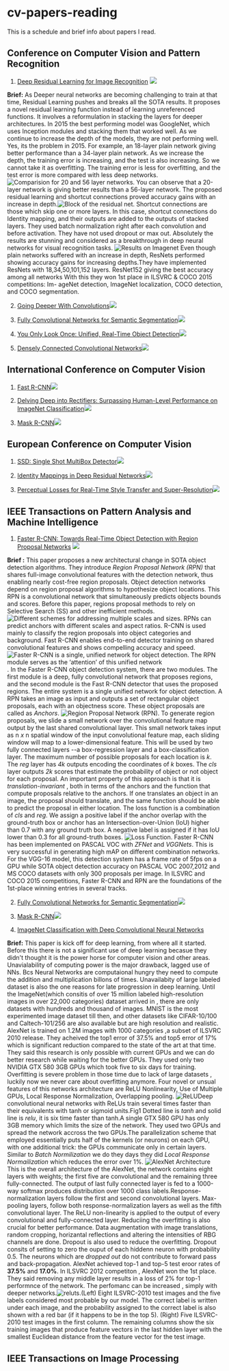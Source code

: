# cv-papers-reading
This is a schedule and brief info about papers I read.

## Conference on Computer Vision and Pattern Recognition

1. [Deep Residual Learning for Image Recognition](https://scholar.google.co.in/scholar?oi=bibs&cluster=9281510746729853742&btnI=1&hl=en) <img src="https://img.shields.io/badge/Completed-Read%20on%2016--AUG--2020-green">

**Brief:** As Deeper neural networks are becoming challenging to train at that time, Residual Learning pushes and breaks all the SOTA results. It proposes a novel residual learning function instead of learning unreferenced functions. It involves a reformulation in stacking the layers for deeper architectures. In 2015 the best performing model was GoogleNet, which uses Inception modules and stacking them that worked well. As we continue to increase the depth of the models, they are not performing well. Yes, its the problem in 2015. For example, an 18-layer plain network giving better performance than a 34-layer plain network. As we increase the depth, the training error is increasing, and the test is also increasing. So we cannot take it as overfitting. The training error is less for overfitting, and the test error is more compared with less deep networks. ![Comparision for 20 and 56 layer networks](/resnet/comparision.png). You can observe that a 20-layer network is giving better results than a 56-layer network. The proposed residual learning and shortcut connections proved accuracy gains with an increase in depth.![Block of the residual net](/resnet/block.png). Shortcut connections are those which skip one or more layers. In this case, shortcut connections do Identity mapping, and their outputs are added to the outputs of stacked layers. They used batch normalization right after each convolution and before activation. They have not used dropout or max out. Absolutely the results are stunning and considered as a breakthrough in deep neural networks for visual recognition tasks.
![Results on Imagenet](/resnet/training.png) Even though plain networks suffered with an increase in depth, ResNets performed showing accuracy gains for increasing depths.They have implemented ResNets with 18,34,50,101,152 layers. ResNet152 giving the best accuracy among all networks With this they won 1st place in ILSVRC & COCO 2015 competitions:   Im-
ageNet detection, ImageNet localization, COCO detection,
and COCO segmentation.




2. [Going Deeper With Convolutions](https://scholar.google.co.in/scholar?oi=bibs&cluster=17799971764477278135&btnI=1&hl=en)<img src="https://img.shields.io/badge/Scheduled-Not%20Fixed-red">

3. [Fully Convolutional Networks for Semantic Segmentation](https://scholar.google.co.in/scholar?oi=bibs&cluster=16635967164511657165&btnI=1&hl=en)<img src="https://img.shields.io/badge/Scheduled-Not%20Fixed-red">

4. [You Only Look Once: Unified, Real-Time Object Detection](https://scholar.google.co.in/scholar?oi=bibs&cluster=6382612685700818764&btnI=1&hl=en)<img src="https://img.shields.io/badge/Scheduled-Not%20Fixed-red">

5. [Densely Connected Convolutional Networks](https://scholar.google.co.in/scholar?oi=bibs&cluster=4205512852566836101&btnI=1&hl=en)<img src="https://img.shields.io/badge/Scheduled-Not%20Fixed-red">

## International Conference on Computer Vision

1. [Fast R-CNN](https://scholar.google.co.in/scholar?oi=bibs&cluster=16324699838103945745&btnI=1&hl=en)<img src="https://img.shields.io/badge/Scheduled-Not%20Fixed-red">

2. [Delving Deep into Rectifiers: Surpassing Human-Level Performance on ImageNet Classification](https://scholar.google.co.in/scholar?oi=bibs&cluster=6243061688889140249&btnI=1&hl=en)<img src="https://img.shields.io/badge/Scheduled-Not%20Fixed-red">

3. [Mask R-CNN](https://scholar.google.co.in/scholar?oi=bibs&cluster=11459229647356475672&btnI=1&hl=en)<img src="https://img.shields.io/badge/Scheduled-Not%20Fixed-red">

## European Conference on Computer Vision

1. [SSD: Single Shot MultiBox Detector](https://scholar.google.co.in/scholar?oi=bibs&cluster=15383553494348295625&btnI=1&hl=en)<img src="https://img.shields.io/badge/Scheduled-Not%20Fixed-red">

2. [Identity Mappings in Deep Residual Networks](https://scholar.google.co.in/scholar?oi=bibs&cluster=14035416619237709781&btnI=1&hl=en)<img src="https://img.shields.io/badge/Scheduled-Not%20Fixed-red">

3. [Perceptual Losses for Real-Time Style Transfer and Super-Resolution](https://scholar.google.co.in/scholar?oi=bibs&cluster=5132755018694140583&btnI=1&hl=en)<img src="https://img.shields.io/badge/Scheduled-Not%20Fixed-red">

## IEEE Transactions on Pattern Analysis and Machine Intelligence

1. [Faster R-CNN: Towards Real-Time Object Detection with Region Proposal Networks](https://scholar.google.co.in/scholar?oi=bibs&cluster=16436232259506318906&btnI=1&hl=en)  <img src="https://img.shields.io/badge/Completed-Read%20on%2017--AUG--2020-green">

**Brief :** This paper proposes a new architectural change in SOTA object detection algorithms. They introduce *Region Proposal Network (RPN)* that shares full-image convolutional features with the detection network, thus enabling nearly cost-free region proposals. Object detection networks depend on region proposal algorithms to hypothesize object locations. This RPN is a convolutional network that simultaneously predicts objects bounds and scores. Before this paper, regions proposal methods to rely on Selective Search (SS) and other inefficient methods. 
![Different schemes for addressing multiple scales and sizes](/fasterrcnn/pyramid.png). RPNs can predict anchors with different scales and aspect ratios. R-CNN is used mainly to classify the region proposals into object categories and background. Fast R-CNN enables end-to-end detector training on shared convolutional features and
shows compelling accuracy and speed. ![Faster R-CNN is a single, unified network for object detection. The RPN module serves as the
‘attention’ of this unified network](/fasterrcnn/frcnn.png). In the Faster R-CNN object detection system, there are two modules. The first module is a deep, fully convolutional network that proposes regions, and the second module is the Fast R-CNN detector that uses the proposed regions. The entire system is a single unified network for object detection. A RPN takes an image as input and outputs a set of rectangular object proposals, each with an objectness score. These object proposals are called as *Anchors*. ![Region Proposal Network (RPN)](fasterrcnn/rpn.png). To generate region proposals, we slide a small network over the convolutional feature map output by the last shared convolutional layer. This small network takes input as n *x* n spatial window of the input convolutional feature map, each sliding window will map to a lower-dimensional feature. This will be used by two fully connected layers --a box-regression layer and a box-classification layer. The maximum number of possible proposals for each location is *k*. The *reg* layer has *4k* outputs encoding the coordinates of *k* boxes. The *cls* layer outputs *2k* scores that estimate the probability of object or not object for each proposal. An important property of this approach is that it is *translation-invariant* , both in terms of the anchors and the function that compute proposals relative to the anchors. If one translates an object in an image, the proposal should translate, and the same function should be able to predict the proposal in either location. The loss function is a combination of *cls* and *reg*. We assign a positive label if the anchor overlap with the ground-truth box or anchor has an Intersection-over-Union (IoU) higher than 0.7 with any ground truth box. A negative label is assigned if it has IoU lower than 0.3 for all ground-truth boxes. ![Loss Function](fasterrcnn/loss.png). Faster R-CNN has been implemented on PASCAL VOC with *ZFNet* and *VGGNets*. This is very successful in generating high mAP on different combination networks. For the VGG-16 model, this detection system has a frame rate of 5fps on a GPU while SOTA object detection accuracy on PASCAL VOC 2007,2012 and MS COCO datasets with only 300 proposals per image. In ILSVRC and COCO 2015 competitions, Faster R-CNN and RPN are the foundations of the 1st-place winning entries in several tracks.


2. [Fully Convolutional Networks for Semantic Segmentation](https://scholar.google.co.in/scholar?oi=bibs&cluster=16635967164511657165&btnI=1&hl=en)<img src="https://img.shields.io/badge/Scheduled-Not%20Fixed-red">

3. [Mask R-CNN](https://scholar.google.co.in/scholar?oi=bibs&cluster=11459229647356475672&btnI=1&hl=en)<img src="https://img.shields.io/badge/Scheduled-Not%20Fixed-red">

4. [ImageNet Classification with Deep Convolutional Neural Networks](https://papers.nips.cc/paper/4824-imagenet-classification-with-deep-convolutional-neural-networks.pdf)

**Brief:** This paper is kick off for deep learning, from where all it started. Before this there is not a significant use of deep learning becasue they didn't thought it is the power horse for computer vision and other areas. Unavialability of computing power is the major drawback, lagged use of NNs. Bcs Neural Networks are computaional hungry they need to compute the addition and multiplication billons of times. Unavailabity of large labeled dataset is also the one reasons for late progression in deep learning. Until the ImageNet(which consitis of over 15 million labeled high-resolution images in over 22,000 categories) dataset arrived in , there are only datasets with hundreds and thousand of images. MNIST is the most experimented image dataset till then, and other datasets like CIFAR-10/100 and Caltech-101/256 are also available but are high resolution and realistic. AlexNet is trained on 1.2M images with 1000 categories ,a subset of ILSVRC 2010 release. They acheived the top1 error of 37.5% and top5 error of 17% which is significant reduction compared to the state of the art at that time. They said this research is only possible with current GPUs and we can do better research while waiting for the better GPUs. They used only two NVIDIA GTX 580 3GB GPUs which took five to six days for training. Overfitting is severe problem in those time due to lack of large datasets , luckily now we never care about overfitting anymore. Four novel or unsual features of this networks architecture are ReLU Nonlinearity, Use of Multiple GPUs, Local Response Normalization, Overlapping pooling. ![ReLU](/alexnet/relu.png)Deep convolutional neural networks with ReLUs train several times faster than their equivalents with tanh or sigmoid units.Fig1 Dotted line is *tanh* and solid line is *relu*, it is six time faster than tanh.A single GTX 580 GPU has only 3GB memory which limits the size of the network. They used two GPUs and spread the network accross the two GPUs.The parallelization scheme that employed essentially puts half of the kernels (or neurons) on each GPU, with one additional trick: the GPUs communicate only in certain layers. Similar to *Batch Normilization* we do they days they did *Local Response Normailization* which reduces the error over 1%. ![AlexNet Architecture](alexnet/alexnet.png) This is the overall architecture of the AlexNet, the network contains eight layers with weights; the first five are convolutional and the remaining three fully-connected. The output of last fully connected layer is fed to a 1000-way softmax produces distribution over 1000 class labels.Response-normalization layers follow the first and second convolutional layers. Max-pooling layers, follow both response-normalization layers as well as the fifth convolutional layer. The ReLU non-linearity is applied to the output of every convolutional and fully-connected layer. Reduciing the overfitting is also crucial for better performance. Data augmentation with image translations, random cropping, horizantal reflections and altering the intensities of RBG channels are done. Dropout is also used to reduce the overfitting. Dropout consits of setting to zero the ouput of each hiddenn neuron with probability 0.5. The neurons which are *dropped out* do not contribute to forward pass and back-propagation. AlexNet achieved top-1 and top-5 test eroor rates of **37.5%** and **17.0%**. In ILSVRC 2012 competiton , AlexNet won the 1st place. They said removing any middle layer results in a loss of 2% for top-1 performnce of the network. The perfomanc can be increased , simply with deeper networks.![reluts](alexnet/result.png).(Left) Eight ILSVRC-2010 test images and the five labels considered most probable by our model.
The correct label is written under each image, and the probability assigned to the correct label is also shown
with a red bar (if it happens to be in the top 5). (Right) Five ILSVRC-2010 test images in the first column. The remaining columns show the six training images that produce feature vectors in the last hidden layer with the smallest Euclidean distance from the feature vector for the test image.

## IEEE Transactions on Image Processing


## 